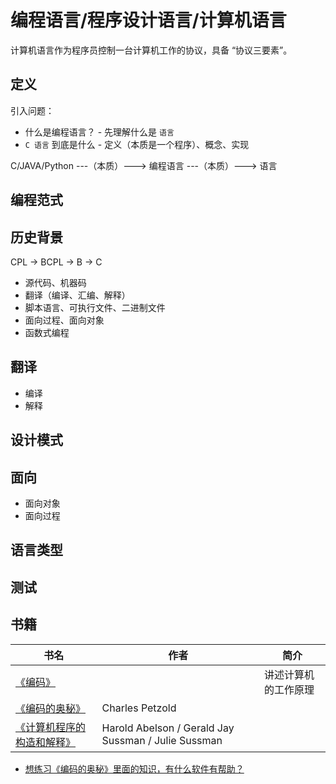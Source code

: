 # 编程语言/程序设计语言/计算机语言

计算机语言作为程序员控制一台计算机工作的协议，具备 “协议三要素”。

## 定义

引入问题：

* 什么是编程语言？ - 先理解什么是 `语言`
* `C 语言` 到底是什么 - 定义（本质是一个程序）、概念、实现

C/JAVA/Python ---（本质）---> 编程语言 ---（本质）---> 语言

## 编程范式

## 历史背景

CPL -> BCPL -> B -> C

* 源代码、机器码
* 翻译（编译、汇编、解释）
* 脚本语言、可执行文件、二进制文件
* 面向过程、面向对象
* 函数式编程

## 翻译

* 编译
* 解释

## 设计模式


## 面向

* 面向对象
* 面向过程

## 语言类型



## 测试

## 书籍

| 书名                                                                   | 作者                                                | 简介                 |
| ---------------------------------------------------------------------- | --------------------------------------------------- | -------------------- |
| [《编码》](https://book.douban.com/subject/4822685/)                   |                                                     | 讲述计算机的工作原理 |
| [《编码的奥秘》](https://book.douban.com/subject/1024570/)             | Charles Petzold                                     |                      |
| [《计算机程序的构造和解释》](https://book.douban.com/subject/1148282/) | Harold Abelson / Gerald Jay Sussman / Julie Sussman |

* [想练习《编码的奥秘》里面的知识，有什么软件有帮助？](https://www.zhihu.com/question/28223767)
